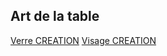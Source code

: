 ## Art de la table 

[Verre CREATION](Fonctionnalités/USER%20STORIES/Inventaire_Magasin/Edition/ADT/Verre/Verre%20CREATION.md)
[Visage CREATION](Fonctionnalités/USER%20STORIES/Inventaire_Magasin/Edition/ADT/Visage/Visage%20CREATION.md)